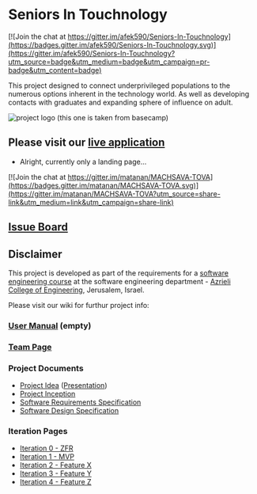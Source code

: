 # Seniors In Touchnology

[![Join the chat at https://gitter.im/afek590/Seniors-In-Touchnology](https://badges.gitter.im/afek590/Seniors-In-Touchnology.svg)](https://gitter.im/afek590/Seniors-In-Touchnology?utm_source=badge&utm_medium=badge&utm_campaign=pr-badge&utm_content=badge)

This project designed to connect underprivileged populations to the numerous options inherent in the technology world.
As well as developing contacts with graduates and expanding sphere of influence on adult.

![project logo (this one is taken from basecamp)](http://win-site.co.il/wp-content/uploads/2014/10/mhsava_tova2.jpg)

## Please visit our [live application](http://seniorsintouchnology.azurewebsites.net/)
- Alright, currently only a landing page...

[![Join the chat at https://gitter.im/matanan/MACHSAVA-TOVA](https://badges.gitter.im/matanan/MACHSAVA-TOVA.svg)](https://gitter.im/matanan/MACHSAVA-TOVA?utm_source=share-link&utm_medium=link&utm_campaign=share-link)

## [Issue Board](https://huboard.com/robi-y/seproject-team-template#/)

## Disclaimer
This project is developed as part of the requirements for a [software engineering course](https://github.com/jce-il/se-class/wiki) at the software engineering department - [Azrieli College of Engineering](http://www.jce.ac.il/), Jerusalem, Israel.

Please visit our wiki for furthur project info: 

### [User Manual](../../wiki/user-manual) (empty)

### [Team Page](../../wiki/team)

### Project Documents
- [Project Idea](idea/report.docx) ([Presentation](idea/slides.pptx))
- [Project Inception](../../wiki/Inception---Planning)
- [Software Requirements Specification](../../wiki/srs)
- [Software Design Specification](../../wiki/sds)

### Iteration Pages
- [Iteration 0 - ZFR](../../wiki/iter0-zfr)
- [Iteration 1 - MVP]()
- [Iteration 2 - Feature X]()
- [Iteration 3 - Feature Y]()
- [Iteration 4 - Feature Z]()



